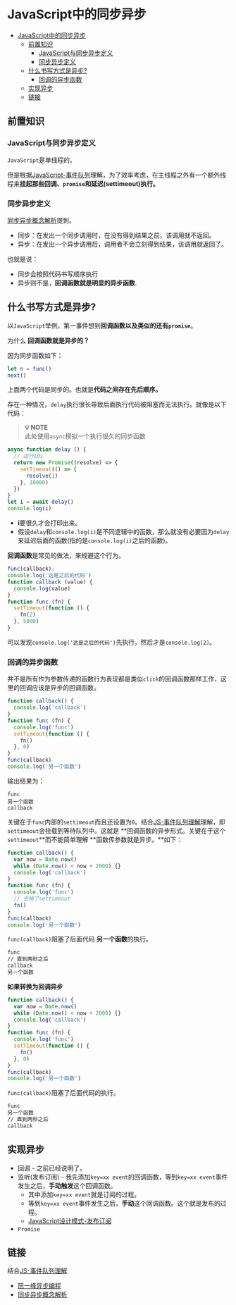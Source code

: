 # JavaScript中的同步异步

- [JavaScript中的同步异步](#javascript中的同步异步)
  - [前置知识](#前置知识)
    - [JavaScript与同步异步定义](#javascript与同步异步定义)
    - [同步异步定义](#同步异步定义)
  - [什么书写方式是异步?](#什么书写方式是异步)
    - [回调的异步函数](#回调的异步函数)
  - [实现异步](#实现异步)
  - [链接](#链接)

## 前置知识

### JavaScript与同步异步定义

`JavaScript`是单线程的。

但是根据[JavaScript-事件队列](https://github.com/JiangWeixian/JS-Tips/blob/master/docs/Grammar/JS-Promise%26EventLoop%E5%87%BD%E6%95%B0%E6%89%A7%E8%A1%8C%E9%98%9F%E5%88%97.md)理解，为了效率考虑，在主线程之外有一个额外线程来**挂起那些回调、`promise`和延迟(settimeout)执行。**

### 同步异步定义

[同步异步概念解析](https://juejin.im/entry/58ae4636b123db0052b1caf8)提到。

- 同步：在发出一个同步调用时，在没有得到结果之前，该调用就不返回。  
- 异步：在发出一个异步调用后，调用者不会立刻得到结果，该调用就返回了。

也就是说：

* 同步会按照代码书写顺序执行
* 异步则不是，**回调函数就是明显的异步函数**.

## 什么书写方式是异步?

以`JavaScript`举例，第一事件想到**回调函数以及类似的还有`promise`**。

为什么 **回调函数就是异步的？**

因为同步函数如下：

```JavaScript
let n = func()
next()
```

上面两个代码是同步的。也就是**代码之间存在先后顺序。**

存在一种情况，`delay`执行很长导致后面执行代码被阻塞而无法执行。就像是以下代码：

> **💡 NOTE**  
此处使用`async`模拟一个执行很久的同步函数

```JavaScript
async function delay () {
  // 运行10s
  return new Promise((resolve) => {
    setTimeout(() => {
      resolve(1)
    }, 10000)
  })
}
let i = await delay()
console.log(i)
```

* **i**要很久才会打印出来。
* 假设`delay`和`console.log(i)`是不同逻辑中的函数，那么就没有必要因为`delay`来延迟后面的函数(指的是`console.log(i)`之后的函数)。

**回调函数**是常见的做法，来规避这个行为。

```JavaScript
func(callback);
console.log('这是之后的代码')
function callback (value) {
  console.log(value)
}
function func (fn) {
  setTimeout(function () {
    fn(2)
  }, 5000)
}
```

可以发现`console.log('这是之后的代码')`先执行，然后才是`console.log(2)`。

### 回调的异步函数

并不是所有作为参数传递的函数行为表现都是类似`click`的回调函数那样工作，这里的回调应该是异步的回调函数。

```JavaScript
function callback() {
  console.log('callback')
}
function func (fn) {
  console.log('func')
  setTimeout(function () {
    fn()
  }, 0)
}
func(callback)
console.log('另一个函数')
```

输出结果为：

```
func
另一个函数
callback
```

关键在于`func`内部的`settimeout`而且还设置为`0`。结合[JS-事件队列理解](/docs/Grammar/JS-Promise-EventLoop函数执行队列.md)理解，即`settimeout`会挂载到等待队列中。这就是 **回调函数的异步形式。关键在于这个`settimeout`**而不能简单理解 **函数传参数就是异步。**如下：

```JavaScript
function callback() {
  var now = Date.now()
  while (Date.now() < now + 2000) {}
  console.log('callback')
}
function func (fn) {
  console.log('func')
  // 去掉了settimeout
  fn()
}
func(callback)
console.log('另一个函数')
```

`func(callback)`阻塞了后面代码 **另一个函数**的执行。

```bash
func
// 直到两秒之后
callback
另一个函数
```

**如果转换为回调异步**

```JavaScript
function callback() {
  var now = Date.now()
  while (Date.now() < now + 2000) {}
  console.log('callback')
}
function func (fn) {
  console.log('func')
  setTimeout(function () {
    fn()
  }, 0)
}
func(callback)
console.log('另一个函数')
```

`func(callback)`阻塞了后面代码的执行。

```bash
func
另一个函数
// 直到两秒之后
callback
```

## 实现异步

* 回调 - 之前已经说明了。
* 监听(发布订阅) - 我先添加`key=xx event`的回调函数，等到`key=xx event`事件发生之后，**手动触发**这个回调函数。
  * 其中添加`key=xx event`就是订阅的过程。
  * 等到`key=xx event`事件发生之后，**手动**这个回调函数。这个就是发布的过程。
  * [JavaScript设计模式-发布订阅](/docs/Books/JSDesgin-Patterns/设计模式/发布订阅模式.md)
* `Promise`


## 链接

结合[JS-事件队列理解](/docs/Grammar/JS-Promise%26EventLoop%E5%87%BD%E6%95%B0%E6%89%A7%E8%A1%8C%E9%98%9F%E5%88%97.md)

* [阮一峰异步编程](http://www.ruanyifeng.com/blog/2012/12/asynchronous%EF%BC%BFjavascript.html)
* [同步异步概念解析](https://juejin.im/entry/58ae4636b123db0052b1caf8)